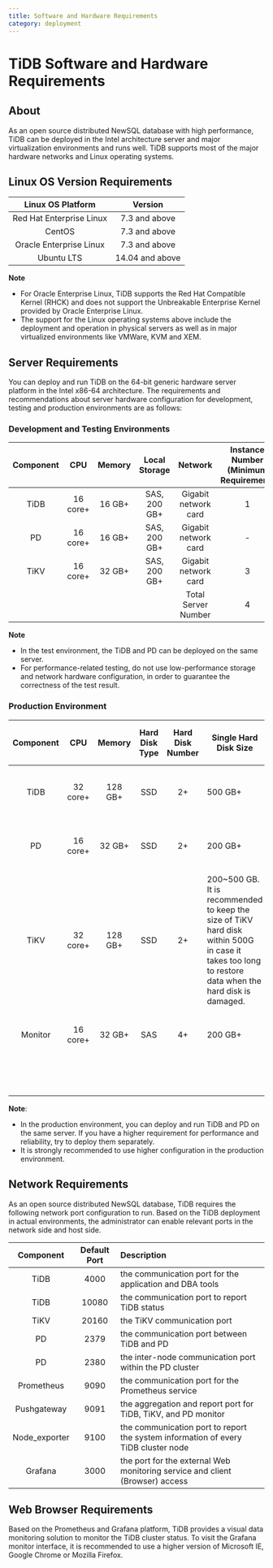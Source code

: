 ```yaml
---
title: Software and Hardware Requirements
category: deployment
---
```


# TiDB Software and Hardware Requirements

## About

As an open source distributed NewSQL database with high performance, TiDB can be deployed in the Intel architecture server and major virtualization environments and runs well. TiDB supports most of the major hardware networks and Linux operating systems. 

## Linux OS Version Requirements

| Linux OS Platform        | Version      |
| :-----------------------:| :----------: |
| Red Hat Enterprise Linux | 7.3 and above|
| CentOS                   | 7.3 and above|
| Oracle Enterprise Linux  | 7.3 and above|
| Ubuntu LTS               | 14.04 and above|

**Note**

- For Oracle Enterprise Linux, TiDB supports the Red Hat Compatible Kernel (RHCK) and does not support the Unbreakable Enterprise Kernel provided by Oracle Enterprise Linux.
- The support for the Linux operating systems above include the deployment and operation in physical servers as well as in major virtualized environments like VMWare, KVM and XEM.

## Server Requirements

You can deploy and run TiDB on the 64-bit generic hardware server platform in the Intel x86-64 architecture. The requirements and recommendations about server hardware configuration for development, testing and production environments are as follows:

### Development and Testing Environments

| Component | CPU     | Memory | Local Storage  | Network  | Instance Number (Minimum Requirement) |
| :------: | :-----: | :-----: | :----------: | :------: | :----------------: |
| TiDB    | 16 core+   | 16 GB+  | SAS, 200 GB+ | Gigabit network card | 1       |
| PD      | 16 core+   | 16 GB+  | SAS, 200 GB+ | Gigabit network card | -       |
| TiKV    | 16 core+   | 32 GB+  | SAS, 200 GB+ | Gigabit network card | 3       |
|         |         |         |              | Total Server Number |  4      |     

**Note**

- In the test environment, the TiDB and PD can be deployed on the same server.
- For performance-related testing, do not use low-performance storage and network hardware configuration, in order to guarantee the correctness of the test result.

### Production Environment

| Component | CPU | Memory | Hard Disk Type | Hard Disk Number | Single Hard Disk Size | Network | Instance Number (Minimum Requirement) |
| :-----: | :------: | :------: | :------: | :------: | ------ | :------: | :-----: |
|  TiDB  | 32 core+ | 128 GB+ | SSD | 2+ | 500 GB+ | 2 or more 10 Gigabit network cards | 2 |
| PD | 16 core+ | 32 GB+ | SSD | 2+ | 200 GB+ | 2 or more 10 Gigabit network cards | 3 |
| TiKV | 32 core+ | 128 GB+ | SSD | 2+ | 200~500 GB. <br/>It is recommended to keep the size of TiKV hard disk within 500G in case it takes too long to restore data when the hard disk is damaged.  | 2 or more 10 Gigabit network cards | 3 | 
| Monitor | 16 core+ | 32 GB+ | SAS | 4+ | 200 GB+ | 2 or more Gigabit network cards | 1 |
|     |     |     |      |      |      |  Total Server Number   |    9   |

**Note**:   

- In the production environment, you can deploy and run TiDB and PD on the same server. If you have a higher requirement for performance and reliability, try to deploy them separately.
- It is strongly recommended to use higher configuration in the production environment.

## Network Requirements

As an open source distributed NewSQL database, TiDB requires the following network port configuration to run. Based on the TiDB deployment in actual environments, the administrator can enable relevant ports in the network side and host side. 

| Component | Default Port | Description |
| :--:| :--: | :-- |
| TiDB |  4000  | the communication port for the application and DBA tools|
| TiDB | 10080  | the communication port to report TiDB status|
| TiKV |  20160 | the TiKV communication port  |
| PD | 2379 | the communication port between TiDB and PD |
| PD | 2380 | the inter-node communication port within the PD cluster |
| Prometheus |  9090| the communication port for the Prometheus service|
| Pushgateway |  9091| the aggregation and report port for TiDB, TiKV, and PD monitor |
| Node_exporter |  9100| the communication port to report the system information of every TiDB cluster node |
| Grafana | 3000 | the port for the external Web monitoring service and client (Browser) access|

## Web Browser Requirements

Based on the Prometheus and Grafana platform, TiDB provides a visual data monitoring solution to monitor the TiDB cluster status. To visit the Grafana monitor interface, it is recommended to use a higher version of Microsoft IE, Google Chrome or Mozilla Firefox.
